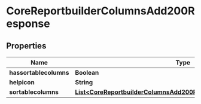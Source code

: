 

# CoreReportbuilderColumnsAdd200Response


## Properties

| Name | Type | Description | Notes |
|------------ | ------------- | ------------- | -------------|
|**hassortablecolumns** | **Boolean** | hassortablecolumns |  |
|**helpicon** | **String** | helpicon |  |
|**sortablecolumns** | [**List&lt;CoreReportbuilderColumnsAdd200ResponseSortablecolumnsInner&gt;**](CoreReportbuilderColumnsAdd200ResponseSortablecolumnsInner.md) |  |  |



